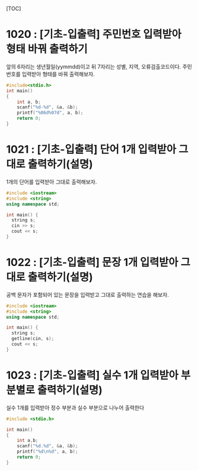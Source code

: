 [TOC]

# 1020 : [기초-입출력] 주민번호 입력받아 형태 바꿔 출력하기 

앞의 6자리는 생년월일(yymmdd)이고 뒤 7자리는 성별, 지역, 오류검출코드이다.
주민번호를 입력받아 형태를 바꿔 출력해보자.

``` c++
#include<stdio.h>
int main()
{
    int a, b;
    scanf("%d-%d", &a, &b);
    printf("%06d%07d", a, b);
    return 0;
}
```

# 1021 : [기초-입출력] 단어 1개 입력받아 그대로 출력하기(설명) 

1개의 단어를 입력받아 그대로 출력해보자.

``` c++
#include <iostream>
#include <string>
using namespace std;

int main() {
  string s;
  cin >> s;
  cout << s;
}
```

# 1022 : [기초-입출력] 문장 1개 입력받아 그대로 출력하기(설명)

공백 문자가 포함되어 있는 문장을 입력받고 그대로 출력하는 연습을 해보자.

``` c++
#include <iostream>
#include <string>
using namespace std;

int main() {
  string s;
  getline(cin, s);
  cout << s;
}
```

# 1023 : [기초-입출력] 실수 1개 입력받아 부분별로 출력하기(설명)

실수 1개를 입력받아 정수 부분과 실수 부분으로 나누어 출력한다

``` c++
#include <stdio.h>

int main()
{
	int a,b;
	scanf("%d.%d", &a, &b);
	printf("%d\n%d", a, b);
	return 0;
}
```
